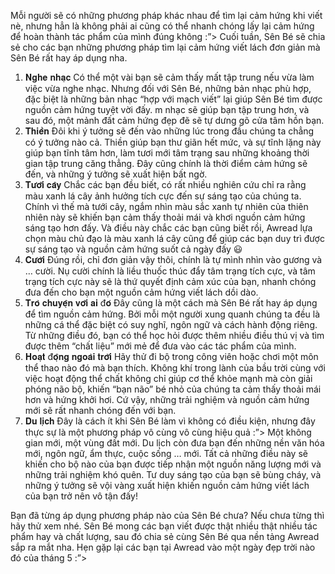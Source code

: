 Mỗi người sẽ có những phương pháp khác nhau để tìm lại cảm hứng khi viết nè, nhưng hẳn là không phải ai cũng có thể nhanh chóng lấy lại cảm hứng để hoàn thành tác phẩm của mình đúng không :”>
Cuối tuần, Sên Bé sẽ chia sẻ cho các bạn những phương pháp tìm lại cảm hứng viết lách đơn giản mà Sên Bé rất hay áp dụng nha.

1. 𝐍𝐠𝐡𝐞 𝐧𝐡𝐚̣𝐜
Có thể một vài bạn sẽ cảm thấy mất tập trung nếu vừa làm việc vừa nghe nhạc. Nhưng đối với Sên Bé, những bản nhạc phù hợp, đặc biệt là những bản nhạc “hợp với mạch viết” lại giúp Sên Bé tìm được nguồn cảm hứng tuyệt vời đấy. m nhạc sẽ giúp bạn tập trung hơn, và sau đó, một mảnh đất cảm hứng đẹp đẽ sẽ tự dưng gõ cửa tâm hồn bạn.
2. 𝐓𝐡𝐢𝐞̂̀𝐧
Đôi khi ý tưởng sẽ đến vào những lúc trong đầu chúng ta chẳng có ý tưởng nào cả. Thiền giúp bạn thư giãn hết mức, và sự tĩnh lặng này giúp bạn tĩnh tâm hơn, làm tươi mới tâm trạng sau những khoảng thời gian tập trung căng thẳng. Đây cũng chính là thời điểm cảm hứng sẽ đến, và những ý tưởng sẽ xuất hiện bất ngờ.
3. 𝐓𝐮̛𝐨̛́𝐢 𝐜𝐚̂𝐲
Chắc các bạn đều biết, có rất nhiều nghiên cứu chỉ ra rằng màu xanh lá cây ảnh hưởng tích cực đến sự sáng tạo của chúng ta. Chính vì thế mà tưới cây, ngắm nhìn màu sắc xanh tự nhiên của thiên nhiên này sẽ khiến bạn cảm thấy thoải mái và khơi nguồn cảm hứng sáng tạo hơn đấy.
Và điều này chắc các bạn cũng biết rồi, Awread lựa chọn màu chủ đạo là màu xanh lá cây cũng để giúp các bạn duy trì được sự sáng tạo và nguồn cảm hứng suốt cả ngày đấy 😃
4. 𝐂𝐮̛𝐨̛̀𝐢
Đúng rồi, chỉ đơn giản vậy thôi, chính là tự mình nhìn vào gương và … cười.
Nụ cười chính là liều thuốc thúc đẩy tâm trạng tích cực, và tâm trạng tích cực này sẽ là thứ quyết định cảm xúc của bạn, nhanh chóng đưa đến cho bạn một nguồn cảm hứng viết lách dồi dào.
5. 𝐓𝐫𝐨̀ 𝐜𝐡𝐮𝐲𝐞̣̂𝐧 𝐯𝐨̛́𝐢 𝐚𝐢 đ𝐨́
Đây cũng là một cách mà Sên Bé rất hay áp dụng để tìm nguồn cảm hứng. Bởi mỗi một người xung quanh chúng ta đều là những cá thể đặc biệt có suy nghĩ, ngôn ngữ và cách hành động riêng. Từ những điều đó, bạn có thể học hỏi được thêm nhiều điều thú vị và tìm được thêm “chất liệu” mới mẻ để đưa vào các tác phẩm của mình.
6. 𝐇𝐨𝐚̣𝐭 đ𝐨̣̂𝐧𝐠 𝐧𝐠𝐨𝐚̀𝐢 𝐭𝐫𝐨̛̀𝐢
Hãy thử đi bộ trong công viên hoặc chơi một môn thể thao nào đó mà bạn thích. Không khí trong lành của bầu trời cùng với việc hoạt động thể chất không chỉ giúp cơ thể khỏe mạnh mà còn giải phóng não bộ, khiến “bạn não” bé nhỏ của chúng ta cảm thấy thoải mái hơn và hứng khởi hơi. Cứ vậy, những trải nghiệm và nguồn cảm hứng mới sẽ rất nhanh chóng đến với bạn.
7. 𝐃𝐮 𝐥𝐢̣𝐜𝐡
Đây là cách ít khi Sên Bé làm vì không có điều kiện, nhưng đây thực sự là một phương pháp vô cùng vô cùng hiệu quả :”>
Một không gian mới, một vùng đất mới. Du lịch còn đưa bạn đến những nền văn hóa mới, ngôn ngữ, ẩm thực, cuộc sống … mới. Tất cả những điều này sẽ khiến cho bộ nào của bạn được tiếp nhận một nguồn năng lượng mới và những trải nghiệm khó quên. Tư duy sáng tạo của bạn sẽ bùng cháy, và những ý tưởng sẽ vội vàng xuất hiện khiến nguồn cảm hứng viết lách của bạn trở nên vô tận đấy!

Bạn đã từng áp dụng phương pháp nào của Sên Bé chưa? Nếu chưa từng thì hãy thử xem nhé.
Sên Bé mong các bạn viết được thật nhiều thật nhiều tác phẩm hay và chất lượng, sau đó chia sẻ cùng Sên Bé qua nền tảng Awread sắp ra mắt nha. Hẹn gặp lại các bạn tại Awread vào một ngày đẹp trời nào đó của tháng 5 :”>
